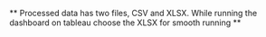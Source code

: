 ** Processed data has two files, CSV and XLSX. While running the dashboard on tableau choose the XLSX for smooth running **
